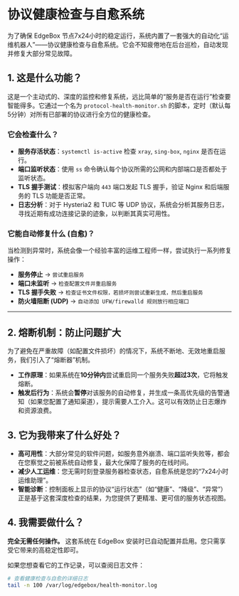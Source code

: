 
# **协议健康检查与自愈系统**

为了确保 EdgeBox 节点7x24小时的稳定运行，系统内置了一套强大的自动化“运维机器人”——协议健康检查与自愈系统。它会不知疲倦地在后台巡检，自动发现并修复大部分常见故障。

## **1. 这是什么功能？**

这是一个主动式的、深度的监控和修复系统，远比简单的“服务是否在运行”检查要智能得多。它通过一个名为 `protocol-health-monitor.sh` 的脚本，定时（默认每5分钟）对所有已部署的协议进行全方位的健康检查。

### **它会检查什么？**

  * **服务存活状态**：`systemctl is-active` 检查 `xray`, `sing-box`, `nginx` 是否在运行。
  * **端口监听状态**：使用 `ss` 命令确认每个协议所需的公网和内部端口是否都处于监听状态。
  * **TLS 握手测试**：模拟客户端向 `443` 端口发起 TLS 握手，验证 Nginx 和后端服务的 TLS 功能是否正常。
  * **日志分析**：对于 Hysteria2 和 TUIC 等 UDP 协议，系统会分析其服务日志，寻找近期有成功连接记录的迹象，以判断其真实可用性。

### **它能自动修复什么 (自愈)？**

当检测到异常时，系统会像一个经验丰富的运维工程师一样，尝试执行一系列修复操作：

  * **服务停止** -\> `尝试重启服务`
  * **端口未监听** -\> `检查配置文件并重启服务`
  * **TLS 握手失败** -\> `检查证书文件权限，若损坏则尝试重新生成，然后重启服务`
  * **防火墙阻断 (UDP)** -\> `自动添加 UFW/firewalld 规则放行相应端口`

-----

## **2. 熔断机制：防止问题扩大**

为了避免在严重故障（如配置文件损坏）的情况下，系统不断地、无效地重启服务，我们引入了“熔断器”机制。

  * **工作原理**：如果系统在**10分钟内**尝试重启同一个服务失败**超过3次**，它将触发熔断。
  * **触发后行为**：系统会**暂停**对该服务的自动修复，并生成一条高优先级的告警通知（如果您配置了通知渠道），提示需要人工介入。这可以有效防止日志爆炸和资源浪费。

## **3. 它为我带来了什么好处？**

  * **高可用性**：大部分常见的软件问题，如服务意外崩溃、端口监听失败等，都会在您察觉之前被系统自动修复，最大化保障了服务的在线时间。
  * **减少人工运维**：您无需时刻登录服务器检查状态，自愈系统是您的“7x24小时运维助理”。
  * **智能诊断**：控制面板上显示的协议“运行状态”（如“健康”、“降级”、“异常”）正是基于这套深度检查的结果，为您提供了更精准、更可信的服务状态视图。

## **4. 我需要做什么？**

**完全无需任何操作。** 这套系统在 EdgeBox 安装时已自动配置并启用。您只需享受它带来的高稳定性即可。

如果您想查看它的工作记录，可以查阅日志文件：

```bash
# 查看健康检查与自愈的详细日志
tail -n 100 /var/log/edgebox/health-monitor.log
```


